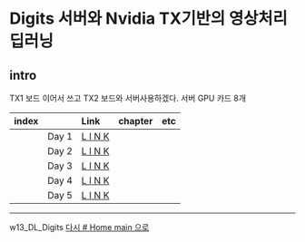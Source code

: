 
# Digits 서버와 Nvidia TX기반의 영상처리 딥러닝

## intro

TX1 보드 이어서 쓰고 TX2 보드와 서버사용하겠다. 서버 GPU 카드 8개


|index||Link|chapter|etc|
|:---|:---|:---|:---|:---|
||Day 1|[L I N K](./w13_DL_Digits/w13d01.md)||
||Day 2|[L I N K](./w13_DL_Digits/w13d02.md)||
||Day 3|[L I N K](./w13_DL_Digits/w13d03.md)||
||Day 4|[L I N K](./w13_DL_Digits/w13d04.md)||
||Day 5|[L I N K](./w13_DL_Digits/w13d05.md)||


---

w13_DL_Digits
[다시 # Home main 으로](../README.md)
